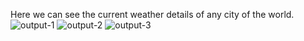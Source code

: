 Here we can see the current weather details of any city of the world.
![output-1](https://github.com/Kowsar14238/Weather-App/assets/88027531/71722d36-49e9-4925-9c4b-91f7b0e0875a)
![output-2](https://github.com/Kowsar14238/Weather-App/assets/88027531/fbcdb1f7-26e6-40a5-af7b-79b07b1bddfc)
![output-3](https://github.com/Kowsar14238/Weather-App/assets/88027531/7cbbf087-be51-4531-9040-dc2de8ee6042)
